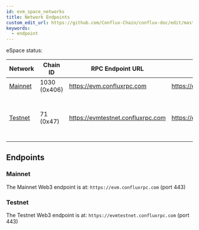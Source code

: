 ```yaml
---
id: evm_space_networks
title: Network Endpoints
custom_edit_url: https://github.com/Conflux-Chain/conflux-doc/edit/master/docs/EVM-Space/networks.md
keywords:
  - endpoint
---
```


eSpace status:

<div class="networks-table"></div>

Network  | Chain ID                | RPC Endpoint URL | Explorer | Status
-------- | ----------------------- | ------------ |------------ | -----------
[Mainnet](#mainnet) | 1030 (0x406) | <https://evm.confluxrpc.com> | <https://evm.confluxscan.net> | Not Deployed
[Testnet](#testnet) | 71 (0x47) | <https://evmtestnet.confluxrpc.com> | <https://evmtestnet.confluxscan.net> | Online <br/> Forked at EpochNumber 61465000 <br/> BlockNumber 77340000

## Endpoints

### Mainnet

The Mainnet Web3 endpoint is at: `https://evm.confluxrpc.com` (port 443)

### Testnet

The Testnet Web3 endpoint is at: `https://evmtestnet.confluxrpc.com` (port 443)
